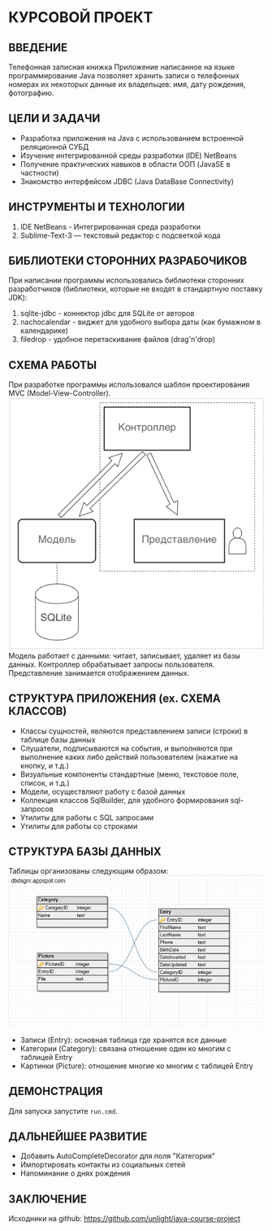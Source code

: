 КУРСОВОЙ ПРОЕКТ
===============

ВВЕДЕНИЕ
--------
Телефонная записная книжка
Приложение написанное на языке программирование Java позволяет хранить записи о телефонных номерах их некоторых данные их владельцев: имя, дату рождения, фотографию.

ЦЕЛИ И ЗАДАЧИ
-------------
- Разработка приложения на Java с использованием встроенной реляционной СУБД
- Изучение интегрированной среды разработки (IDE) NetBeans
- Получение практических навыков в области ООП (JavaSE в частности)
- Знакомство интерфейсом JDBC (Java DataBase Connectivity)

ИНСТРУМЕНТЫ И ТЕХНОЛОГИИ
------------------------
1. IDE NetBeans - Интегрированная среда разработки
2. Sublime-Text-3 — текстовый редактор с подсветкой кода

БИБЛИОТЕКИ СТОРОННИХ РАЗРАБОЧИКОВ
---------------------------------
При написании программы использовались библиотеки сторонних разработчиков (библиотеки, которые не входят в стандартную поставку JDK):

1. sqlite-jdbc - коннектор jdbc для SQLite от авторов
2. nachocalendar - виджет для удобного выбора даты (как бумажном в календарике)
3. filedrop - удобное перетаскивание файлов (drag'n'drop)

СХЕМА РАБОТЫ
------------
При разработке программы использовался шаблон проектирования MVC (Model-View-Controller).
![Model View Controller](/Resources/mvc.png)
Модель работает с данными: читает, записывает, удаляет из базы данных.
Контроллер обрабатывает запросы пользователя.
Представление занимается отображением данных.

СТРУКТУРА ПРИЛОЖЕНИЯ (ex. СХЕМА КЛАССОВ)
----------------------------------------
- Классы сущностей, являются представлением записи (строки) в таблице базы данных
- Слушатели, подписываются на события, и выполняются при выполнение каких либо действий пользователем (нажатие на кнопку, и т.д.)
- Визуальные компоненты стандартные (меню, текстовое поле, список, и т.д.)
- Модели, осуществляют работу с базой данных
- Коллекция классов SqlBuilder, для удобного формирования sql-запросов
- Утилиты для работы с SQL запросами
- Утилиты для работы со строками


СТРУКТУРА БАЗЫ ДАННЫХ
---------------------
Таблицы организованы следующим образом:
![Схема](/Resources/schema.png)

- Записи (Entry): основная таблица где хранятся все данные
- Категории (Category): связана отношение один ко многим с таблицей Entry
- Картинки (Picture): отношение многие ко многим с таблицей Entry


ДЕМОНСТРАЦИЯ
------------
Для запуска запустите `run.cmd`.

ДАЛЬНЕЙШЕЕ РАЗВИТИЕ
-------------------
- Добавить AutoCompleteDecorator для поля "Категория"
- Импортировать контакты из социальных сетей 
- Напоминание о днях рождения

ЗАКЛЮЧЕНИЕ
----------
Исходники на github:
https://github.com/unlight/java-course-project

